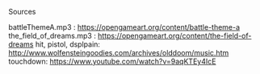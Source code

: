 Sources

battleThemeA.mp3 : https://opengameart.org/content/battle-theme-a
the_field_of_dreams.mp3 : https://opengameart.org/content/the-field-of-dreams
hit, pistol, dsplpain: http://www.wolfensteingoodies.com/archives/olddoom/music.htm
touchdown: https://www.youtube.com/watch?v=9aqKTEy4IcE
